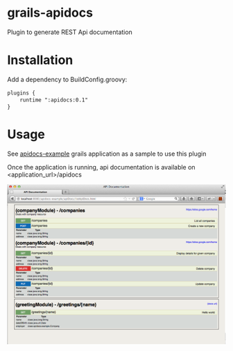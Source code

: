 grails-apidocs
==============

Plugin to generate REST Api documentation


Installation
=============

Add a dependency to BuildConfig.groovy:

    plugins {
        runtime ":apidocs:0.1"
    }

Usage
======

See [apidocs-example][1] grails application as a sample to use this plugin

[1]: https://github.com/namuan/apidocs-example

Once the application is running, api documentation is available on <application_url>/apidocs

<img src="site-assets/images/sample_page.png" >
